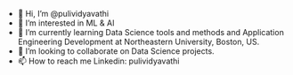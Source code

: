 - 👋 Hi, I’m @pulividyavathi
- 👀 I’m interested in ML & AI
- 🌱 I’m currently learning Data Science tools and methods and Application Engineering Development at Northeastern University, Boston, US.
- 💞️ I’m looking to collaborate on Data Science projects.
- 📫 How to reach me Linkedin: pulividyavathi

<!---
pulividyavathi/pulividyavathi is a ✨ special ✨ repository because its `README.md` (this file) appears on your GitHub profile.
You can click the Preview link to take a look at your changes.
--->
